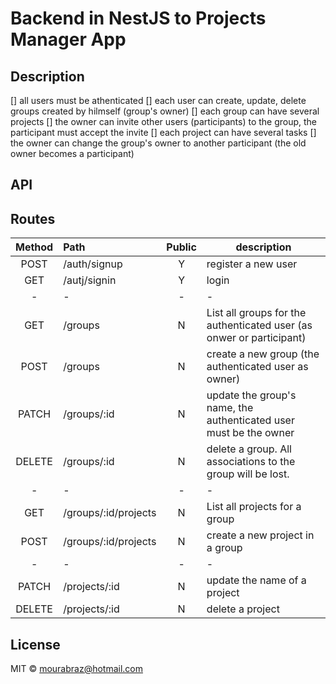 # Backend in NestJS to Projects Manager App

## Description

[] all users must be athenticated
[] each user can create, update, delete groups created by hilmself (group's owner)
[] each group can have several projects
[] the owner can invite other users (participants) to the group, the participant must accept the invite
[] each project can have several tasks
[] the owner can change the group's owner to another participant (the old owner becomes a participant)

## API

## Routes

| Method | Path                 | Public | description                                                          |
| :----: | :------------------- | :----: | -------------------------------------------------------------------- |
|  POST  | /auth/signup         |   Y    | register a new user                                                  |
|  GET   | /autj/signin         |   Y    | login                                                                |
|   -    | -                    |   -    | -                                                                    |
|  GET   | /groups              |   N    | List all groups for the authenticated user (as onwer or participant) |
|  POST  | /groups              |   N    | create a new group (the authenticated user as owner)                 |
| PATCH  | /groups/:id          |   N    | update the group's name, the authenticated user must be the owner    |
| DELETE | /groups/:id          |   N    | delete a group. All associations to the group will be lost.          |
|   -    | -                    |   -    | -                                                                    |
|  GET   | /groups/:id/projects |   N    | List all projects for a group                                        |
|  POST  | /groups/:id/projects |   N    | create a new project in a group                                      |
|   -    | -                    |   -    | -                                                                    |
| PATCH  | /projects/:id        |   N    | update the name of a project                                         |
| DELETE | /projects/:id        |   N    | delete a project                                                     |

## License

MIT © mourabraz@hotmail.com
